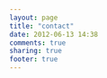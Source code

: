 ```yaml
---
layout: page
title: "contact"
date: 2012-06-13 14:38
comments: true
sharing: true
footer: true
---
```


